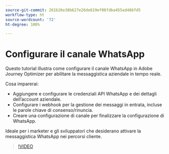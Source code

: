 ```yaml
---
source-git-commit: 261b26e38b627e26de619ef08fdba455ad486fd5
workflow-type: ht
source-wordcount: '72'
ht-degree: 100%

---
```

# Configurare il canale WhatsApp

Questo tutorial illustra come configurare il canale WhatsApp in Adobe Journey Optimizer per abilitare la messaggistica aziendale in tempo reale.

Cosa imparerai:

* Aggiungere e configurare le credenziali API WhatsApp e dei dettagli dell’account aziendale.
* Configurare i webhook per la gestione dei messaggi in entrata, incluse le parole chiave di consenso/rinuncia.
* Creare una configurazione di canale per finalizzare la configurazione di WhatsApp.

Ideale per i marketer e gli sviluppatori che desiderano attivare la messaggistica WhatsApp nei percorsi cliente.

>[!VIDEO](https://video.tv.adobe.com/v/3470268/?learn=on&enablevpops)
